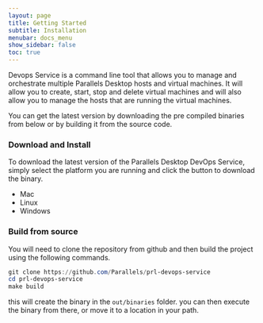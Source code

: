 ```yaml
---
layout: page
title: Getting Started
subtitle: Installation
menubar: docs_menu
show_sidebar: false
toc: true
---
```


Devops Service is a command line tool that allows you to manage and orchestrate multiple Parallels Desktop hosts and virtual machines. It will allow you to create, start, stop and delete virtual machines and will also allow you to manage the hosts that are running the virtual machines.

You can get the latest version by downloading the pre compiled binaries from below or by building it from the source code.

### Download and Install

To download the latest version of the Parallels Desktop DevOps Service, simply select the platform you are running and click the button to download the binary.

<div class="tabs is-boxed">
  <ul>
    <li id="download_tab_mac" class="tab" onclick="openTab(event, 'download_tab_mac_content')">
      <a>
        <span class="icon is-medium">
          <i class="fa-brands fa-apple fa-xl"></i>
        </span>
        <span>Mac</span>
      </a>
    </li>
    <li id="download_tab_linux" class="tab" onclick="openTab(event,'download_tab_linux_content')">
      <a>
        <span class="icon is-medium">
          <i class="fa-brands fa-linux fa-xl"></i>
        </span>
        <span>Linux</span>
      </a>
    </li>
    <li id="download_tab_windows" class="tab" onclick="openTab(event, 'download_tab_windows_content')">
      <a>
        <span class="icon is-medium">
          <i class="fa-brands fa-windows fa-xl"></i>
        </span>
        <span>Windows</span>
      </a>
    </li>
  </ul>
</div>
<div class="container tab-container">
    <div id="download_tab_mac_content" class="content-tab" style="display:none">
      <div class="test">
        <span>
          <a href="https://github.com/Parallels/prl-devops-service/releases/download/release-v{{ page.version }}/prldevops--darwin-arm64.tar.gz" class="m-1 button is-primary">
            Parallels Desktop DevOps Service for Mac with Apple Silicon
          </a>
        </span>
        <span>
          <a href="https://github.com/Parallels/prl-devops-service/releases/download/release-v{{ page.version }}/prldevops--darwin-amd64.tar.gz" class="m-1 button is-primary">
            Parallels Desktop DevOps Service for Mac with Intel chip
          </a>
        </span>
      </div>
    </div>
    <div id="download_tab_windows_content" class="content-tab" style="display:none">
      <p>
        {% include notification.html message="At the moment we do not provide any binaries for windows" status="is-warning" %}
      </p>
    </div>
    <div id="download_tab_linux_content" class="content-tab" style="display:none">
      <p>
        {% include notification.html message="Please be aware that running this service in windows you will only have access to the orchestrator and catalog features" status="is-warning" %}
      </p>
      <div class="test">
        <span>
          <a href="https://github.com/Parallels/prl-devops-service/releases/download/release-v{{ page.version }}/prldevops--linux-amd64.tar.gz" class="m-1 button is-primary">
            Parallels Desktop DevOps Service for intel chips
          </a>
        </span>
        <span>
          <a href="https://github.com/Parallels/prl-devops-service/releases/download/release-v{{ page.version }}/prldevops--linux-arm64.tar.gz" class="m-1 button is-primary">
            Parallels Desktop DevOps Service for arm chips
          </a>
        </span>
      </div>
    </div>
</div>

### Build from source

You will need to clone the repository from github and then build the project using the following commands.

```powershell
git clone https://github.com/Parallels/prl-devops-service
cd prl-devops-service
make build
```

this will create the binary in the `out/binaries` folder. you can then execute the binary from there, or move it to a location in your path.
